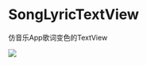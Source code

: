 # SongLyricTextView
仿音乐App歌词变色的TextView

<img src="https://img-blog.csdnimg.cn/20200519151514567.gif" />
